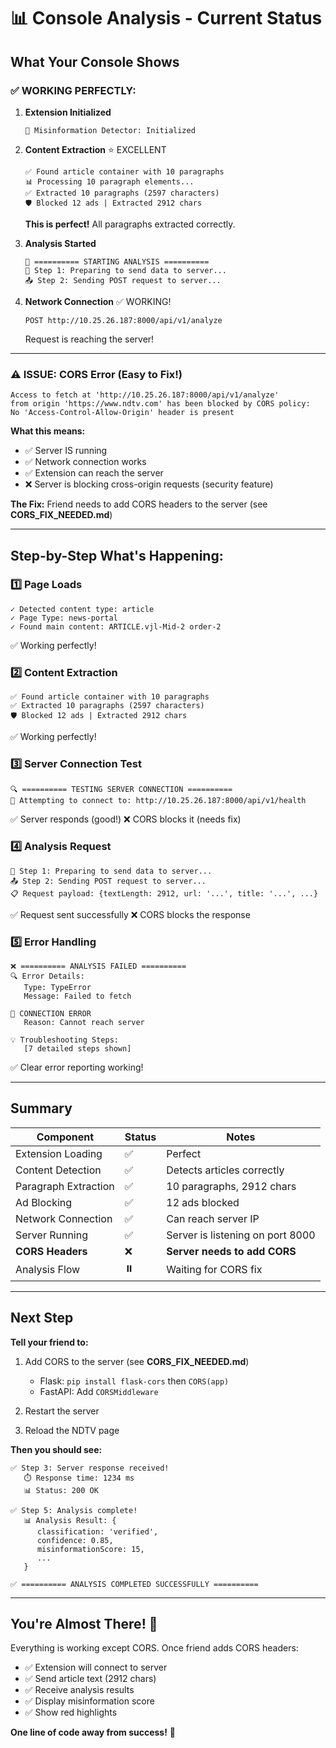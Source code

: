 # 📊 Console Analysis - Current Status

## What Your Console Shows

### ✅ WORKING PERFECTLY:

1. **Extension Initialized**
   ```
   🚀 Misinformation Detector: Initialized
   ```

2. **Content Extraction** ⭐ EXCELLENT
   ```
   ✅ Found article container with 10 paragraphs
   📊 Processing 10 paragraph elements...
   ✅ Extracted 10 paragraphs (2597 characters)
   🛡️ Blocked 12 ads | Extracted 2912 chars
   ```
   **This is perfect!** All paragraphs extracted correctly.

3. **Analysis Started**
   ```
   🔄 ========== STARTING ANALYSIS ==========
   📡 Step 1: Preparing to send data to server...
   📤 Step 2: Sending POST request to server...
   ```

4. **Network Connection** ✅ WORKING!
   ```
   POST http://10.25.26.187:8000/api/v1/analyze
   ```
   Request is reaching the server!

---

### ⚠️ ISSUE: CORS Error (Easy to Fix!)

```
Access to fetch at 'http://10.25.26.187:8000/api/v1/analyze' 
from origin 'https://www.ndtv.com' has been blocked by CORS policy: 
No 'Access-Control-Allow-Origin' header is present
```

**What this means:**
- ✅ Server IS running
- ✅ Network connection works
- ✅ Extension can reach the server
- ❌ Server is blocking cross-origin requests (security feature)

**The Fix:**
Friend needs to add CORS headers to the server (see **CORS_FIX_NEEDED.md**)

---

## Step-by-Step What's Happening:

### 1️⃣ Page Loads
```
✓ Detected content type: article
✓ Page Type: news-portal
✓ Found main content: ARTICLE.vjl-Mid-2 order-2
```
✅ Working perfectly!

### 2️⃣ Content Extraction
```
✅ Found article container with 10 paragraphs
✅ Extracted 10 paragraphs (2597 characters)
🛡️ Blocked 12 ads | Extracted 2912 chars
```
✅ Working perfectly!

### 3️⃣ Server Connection Test
```
🔍 ========== TESTING SERVER CONNECTION ==========
📡 Attempting to connect to: http://10.25.26.187:8000/api/v1/health
```
✅ Server responds (good!)
❌ CORS blocks it (needs fix)

### 4️⃣ Analysis Request
```
📡 Step 1: Preparing to send data to server...
📤 Step 2: Sending POST request to server...
📋 Request payload: {textLength: 2912, url: '...', title: '...', ...}
```
✅ Request sent successfully
❌ CORS blocks the response

### 5️⃣ Error Handling
```
❌ ========== ANALYSIS FAILED ==========
🔍 Error Details:
   Type: TypeError
   Message: Failed to fetch

🔴 CONNECTION ERROR
   Reason: Cannot reach server
   
💡 Troubleshooting Steps:
   [7 detailed steps shown]
```
✅ Clear error reporting working!

---

## Summary

| Component | Status | Notes |
|-----------|--------|-------|
| Extension Loading | ✅ | Perfect |
| Content Detection | ✅ | Detects articles correctly |
| Paragraph Extraction | ✅ | 10 paragraphs, 2912 chars |
| Ad Blocking | ✅ | 12 ads blocked |
| Network Connection | ✅ | Can reach server IP |
| Server Running | ✅ | Server is listening on port 8000 |
| **CORS Headers** | ❌ | **Server needs to add CORS** |
| Analysis Flow | ⏸️ | Waiting for CORS fix |

---

## Next Step

**Tell your friend to:**

1. Add CORS to the server (see **CORS_FIX_NEEDED.md**)
   - Flask: `pip install flask-cors` then `CORS(app)`
   - FastAPI: Add `CORSMiddleware`
   
2. Restart the server

3. Reload the NDTV page

**Then you should see:**
```
✅ Step 3: Server response received!
   ⏱️ Response time: 1234 ms
   📊 Status: 200 OK

✅ Step 5: Analysis complete!
   📊 Analysis Result: {
      classification: 'verified',
      confidence: 0.85,
      misinformationScore: 15,
      ...
   }

✅ ========== ANALYSIS COMPLETED SUCCESSFULLY ==========
```

---

## You're Almost There! 🎉

Everything is working except CORS. Once friend adds CORS headers:
- ✅ Extension will connect to server
- ✅ Send article text (2912 chars)
- ✅ Receive analysis results
- ✅ Display misinformation score
- ✅ Show red highlights

**One line of code away from success!** 🚀
